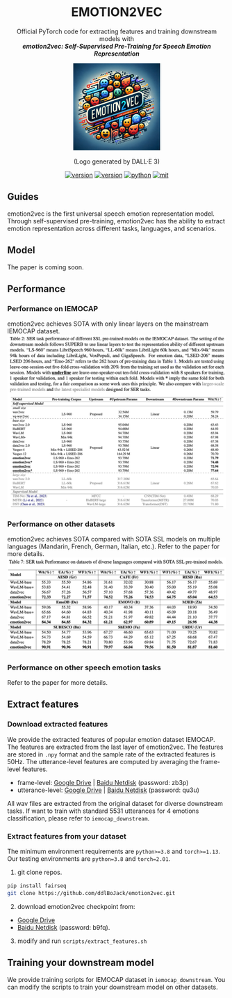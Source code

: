 <div align="center">
    <h1>
    EMOTION2VEC
    </h1>
    <p>
    Official PyTorch code for extracting features and training downstream models with <br>
    <b><em>emotion2vec: Self-Supervised Pre-Training for Speech Emotion Representation</em></b>
    </p>
    <p>
    <img src="src/logo.png" alt="emotion2vec Logo" style="width: 200px; height: 200px;">
    </p>
    <p>
    (Logo generated by DALL·E 3)
    </p>
    <a href="https://github.com/ddlBoJack/MT4SSL"><img src="https://img.shields.io/badge/Platform-linux-lightgrey" alt="version"></a>
    <a href="https://github.com/ddlBoJack/MT4SSL"><img src="https://img.shields.io/badge/Python-3.8+-orange" alt="version"></a>
    <a href="https://github.com/ddlBoJack/MT4SSL"><img src="https://img.shields.io/badge/PyTorch-1.13+-brightgreen" alt="python"></a>
    <a href="https://github.com/ddlBoJack/MT4SSL"><img src="https://img.shields.io/badge/License-MIT-red.svg" alt="mit"></a>
</div>

## Guides

emotion2vec is the first universal speech emotion representation model. Through self-supervised pre-training, emotion2vec has the ability to extract emotion representation across different tasks, languages, and scenarios.


## Model
The paper is coming soon.

## Performance
### Performance on IEMOCAP
emotion2vec achieves SOTA with only linear layers on the mainstream IEMOCAP dataset. 
![](./src/IEMOCAP.jpg)

### Performance on other datasets
emotion2vec achieves SOTA compared with SOTA SSL models on multiple languages (Mandarin, French, German, Italian, etc.). Refer to the paper for more details.
![](./src/Languages.jpg)

### Performance on other speech emotion tasks
Refer to the paper for more details.


## Extract features
### Download extracted features
We provide the extracted features of popular emotion dataset IEMOCAP. The features are extracted from the last layer of emotion2vec. The features are stored in `.npy` format and the sample rate of the extracted features is 50Hz. The utterance-level features are computed by averaging the frame-level features.
- frame-level: [Google Drive](https://drive.google.com/file/d/1JdQzwDJJEdKZcqSC1TXETvFZ7VpUvLEX/view?usp=sharing) | [Baidu Netdisk](https://pan.baidu.com/s/1FtCwhUwhONaeEos4nLYFWw?pwd=zb3p) (password: zb3p)
- utterance-level: [Google Drive](https://drive.google.com/file/d/1jJVfoEKC8yjwj39F__8jIQayd5PBO0WD/view?usp=sharing) | [Baidu Netdisk](https://pan.baidu.com/s/1AsJHacD6a5h27YJiCSee4w?pwd=qu3u) (password: qu3u)

All wav files are extracted from the original dataset for diverse downstream tasks. If want to train with standard 5531 utterances for 4 emotions classification, please refer to `iemocap_downstream`.

### Extract features from your dataset
The minimum environment requirements are `python>=3.8` and `torch>=1.13`. Our testing environments are `python=3.8` and `torch=2.01`.
1. git clone repos.
```bash
pip install fairseq
git clone https://github.com/ddlBoJack/emotion2vec.git
```

2. download emotion2vec checkpoint from:
- [Google Drive](https://drive.google.com/file/d/10L4CEoEyt6mQrqdblDgDSfZETYvA9c2T/view?usp=sharing)
- [Baidu Netdisk](https://pan.baidu.com/s/15zqmNTYa0mkEwlIom7DO3g?pwd=b9fq) (password: b9fq).

3. modify and run `scripts/extract_features.sh`

## Training your downstream model
We provide training scripts for IEMOCAP dataset in `iemocap_downstream`. You can modify the scripts to train your downstream model on other datasets.

